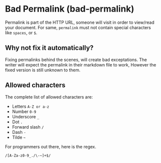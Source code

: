 # Bad Permalink (bad-permalink)

Permalink is part of the HTTP URL, someone will visit in order to view/read your document. For same, `permalink` must not contain special characters like `spaces`, or `$`.

## Why not fix it automatically?
Fixing permalinks behind the scenes, will create bad exceptations. The writer will expect the permalink in their markdown file to work, However the fixed version is still unknown to them.

## Allowed characters

The complete list of allowed characters are:

- Letters `A-Z or a-z`
- Number `0-9`
- Underscore `_`
- Dot `.`
- Forward slash `/`
- Dash `-`
- Tilde `~`

For programmers out there, here is the regex.

```
/[A-Za-z0-9_./\-~]+$/
```
